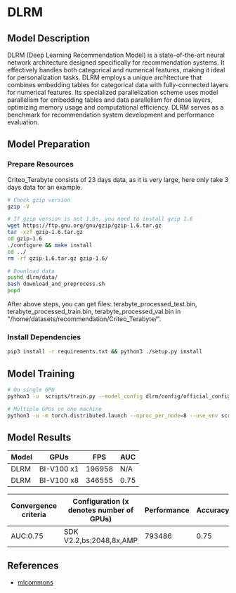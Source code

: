 # DLRM

## Model Description

DLRM (Deep Learning Recommendation Model) is a state-of-the-art neural network architecture designed specifically for
recommendation systems. It effectively handles both categorical and numerical features, making it ideal for
personalization tasks. DLRM employs a unique architecture that combines embedding tables for categorical data with
fully-connected layers for numerical features. Its specialized parallelization scheme uses model parallelism for
embedding tables and data parallelism for dense layers, optimizing memory usage and computational efficiency. DLRM
serves as a benchmark for recommendation system development and performance evaluation.

## Model Preparation

### Prepare Resources

Criteo_Terabyte consists of 23 days data, as it is very large, here only take 3 days data for an example.

```sh
# Check gzip version
gzip -V

# If gzip version is not 1.6+, you need to install gzip 1.6
wget https://ftp.gnu.org/gnu/gzip/gzip-1.6.tar.gz
tar -xzf gzip-1.6.tar.gz
cd gzip-1.6
./configure && make install
cd ../
rm -rf gzip-1.6.tar.gz gzip-1.6/

# Download data
pushd dlrm/data/
bash download_and_preprocess.sh
popd
```

After above steps, you can get files: terabyte_processed_test.bin, terabyte_processed_train.bin,
terabyte_processed_val.bin in "/home/datasets/recommendation/Criteo_Terabyte/".

### Install Dependencies

```sh
pip3 install -r requirements.txt && python3 ./setup.py install
```

## Model Training

```sh
# On single GPU
python3 -u  scripts/train.py --model_config dlrm/config/official_config.json --dataset /home/datasets/recommendation/Criteo_Terabyte  --lr 0.1 --warmup_steps 2750 --decay_end_lr 0 --decay_steps 27772 --decay_start_step 49315 --batch_size 2048 --epochs 5 |& tee 1card.txt

# Multiple GPUs on one machine
python3 -u -m torch.distributed.launch --nproc_per_node=8 --use_env scripts/dist_train.py --model_config dlrm/config/official_config.json --dataset /home/datasets/recommendation/Criteo_Terabyte  --lr 0.1 --warmup_steps 2750 --decay_end_lr 0 --decay_steps 27772 --decay_start_step 49315 --batch_size 2048 --epochs 5 |& tee 8cards.txt
```

## Model Results

| Model | GPUs       | FPS    | AUC  |
|-------|------------|--------|------|
| DLRM  | BI-V100 x1 | 196958 | N/A  |
| DLRM  | BI-V100 x8 | 346555 | 0.75 |

| Convergence criteria | Configuration (x denotes number of GPUs) | Performance | Accuracy | Power（W） | Scalability | Memory utilization（G） | Stability |
|----------------------|------------------------------------------|-------------|----------|------------|-------------|-------------------------|-----------|
| AUC:0.75             | SDK V2.2,bs:2048,8x,AMP                  | 793486      | 0.75     | 60\*8      | 0.97        | 3.7\*8                  | 1         |

## References

- [mlcommons](https://github.com/mlcommons/training_results_v0.7/tree/master/NVIDIA/benchmarks/dlrm/implementations/pytorch)
